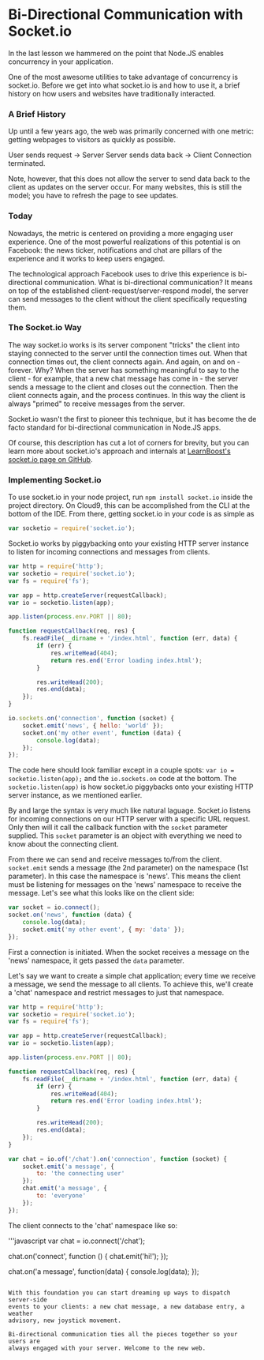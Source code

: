 Bi-Directional Communication with Socket.io
===========================================

In the last lesson we hammered on the point that Node.JS enables concurrency in
your application.

One of the most awesome utilities to take advantage of concurrency is socket.io.
Before we get into what socket.io is and how to use it, a brief history on how
users and websites have traditionally interacted.

### A Brief History

Up until a few years ago, the web was primarily concerned with one metric:
getting webpages to visitors as quickly as possible.

User sends request -> Server
Server sends data back -> Client
Connection terminated.

Note, however, that this does not allow the server to send data back to the
client as updates on the server occur. For many websites, this is still the
model; you have to refresh the page to see updates.

### Today

Nowadays, the metric is centered on providing a more engaging user experience.
One of the most powerful realizations of this potential is on Facebook: the news
ticker, notifications and chat are pillars of the experience and it works to
keep users engaged.

The technological approach Facebook uses to drive this experience is
bi-directional communication. What is bi-directional communication? It means
on top of the established client-request/server-respond model, the server can
send messages to the client without the client specifically requesting them.

### The Socket.io Way

The way socket.io works is its server component "tricks" the client into staying
connected to the server until the connection times out. When that connection
times out, the client connects again. And again, on and on - forever. Why? When
the server has something meaningful to say to the client - for example, that a
new chat message has come in - the server sends a message to the client and
closes out the connection. Then the client connects again, and the process
continues. In this way the client is always "primed" to receive messages from
the server.

Socket.io wasn't the first to pioneer this technique, but it has become the de
facto standard for bi-directional communication in Node.JS apps.

Of course, this description has cut a lot of corners for brevity, but you can
learn more about socket.io's approach and internals at [LearnBoost's socket.io
page on GitHub](https://github.com/LearnBoost/socket.io).

### Implementing Socket.io

To use socket.io in your node project, run `npm install socket.io` inside the
project directory. On Cloud9, this can be accomplished from the CLI at the
bottom of the IDE. From there, getting socket.io in your code is as simple as

```javascript
var socketio = require('socket.io');
```

Socket.io works by piggybacking onto your existing HTTP server instance to
listen for incoming connections and messages from clients.

```javascript
var http = require('http');
var socketio = require('socket.io');
var fs = require('fs');

var app = http.createServer(requestCallback);
var io = socketio.listen(app);

app.listen(process.env.PORT || 80);

function requestCallback(req, res) {
    fs.readFile(__dirname + '/index.html', function (err, data) {
        if (err) {
            res.writeHead(404);
            return res.end('Error loading index.html');
        }

        res.writeHead(200);
        res.end(data);
    });
}

io.sockets.on('connection', function (socket) {
    socket.emit('news', { hello: 'world' });
    socket.on('my other event', function (data) {
        console.log(data);
    });
});
```

The code here should look familiar except in a couple spots: `var io = 
socketio.listen(app);` and the `io.sockets.on` code at the bottom. The
`socketio.listen(app)` is how socket.io piggybacks onto your existing HTTP server
instance, as we mentioned earlier.

By and large the syntax is very much like natural laguage. Socket.io listens for
incoming connections on our HTTP server with a specific URL request. Only then
will it call the callback function with the `socket` parameter supplied. This
`socket` parameter is an object with everything we need to know about the
connecting client.

From there we can send and receive messages to/from the client. `socket.emit`
sends a message (the 2nd parameter) on the namespace (1st parameter). In this
case the namespace is 'news'. This means the client must be listening for
messages on the 'news' namespace to receive the message. Let's see what this
looks like on the client side:

```javascript
var socket = io.connect();
socket.on('news', function (data) {
    console.log(data);
    socket.emit('my other event', { my: 'data' });
});
```

First a connection is initiated. When the socket receives a message on the 'news'
namespace, it gets passed the `data` parameter.

Let's say we want to create a simple chat application; every time we receive
a message, we send the message to all clients. To achieve this, we'll create a
'chat' namespace and restrict messages to just that namespace.

```javascript
var http = require('http');
var socketio = require('socket.io');
var fs = require('fs');

var app = http.createServer(requestCallback);
var io = socketio.listen(app);

app.listen(process.env.PORT || 80);

function requestCallback(req, res) {
    fs.readFile(__dirname + '/index.html', function (err, data) {
        if (err) {
            res.writeHead(404);
            return res.end('Error loading index.html');
        }

        res.writeHead(200);
        res.end(data);
    });
}

var chat = io.of('/chat').on('connection', function (socket) {
    socket.emit('a message', {
        to: 'the connecting user'
    });
    chat.emit('a message', {
        to: 'everyone'
    });
});
```

The client connects to the 'chat' namespace like so:

'''javascript
var chat = io.connect('/chat');

chat.on('connect', function () {
    chat.emit('hi!');
});

chat.on('a message', function(data) {
    console.log(data);
});
```

With this foundation you can start dreaming up ways to dispatch server-side
events to your clients: a new chat message, a new database entry, a weather
advisory, new joystick movement.

Bi-directional communication ties all the pieces together so your users are
always engaged with your server. Welcome to the new web.